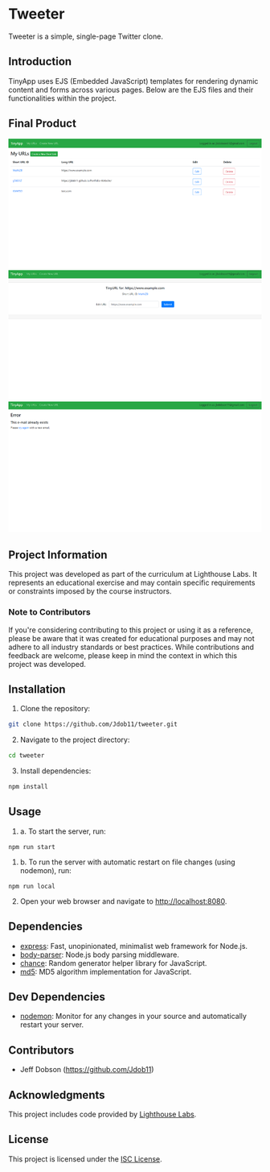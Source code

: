 # Tweeter

Tweeter is a simple, single-page Twitter clone.

## Introduction

TinyApp uses EJS (Embedded JavaScript) templates for rendering dynamic content and forms across various pages. Below are the EJS files and their functionalities within the project.

## Final Product

!["Desktop View"](https://github.com/Jdob11/tinyapp/blob/main/docs/urls_index.png?raw=true)
!["Tablet View"](https://github.com/Jdob11/tinyapp/blob/main/docs/urls_show.png?raw=true)
!["Mobile View"](https://github.com/Jdob11/tinyapp/blob/main/docs/register_error.png?raw=true)

## Project Information

This project was developed as part of the curriculum at Lighthouse Labs. It represents an educational exercise and may contain specific requirements or constraints imposed by the course instructors.

### Note to Contributors

If you're considering contributing to this project or using it as a reference, please be aware that it was created for educational purposes and may not adhere to all industry standards or best practices. While contributions and feedback are welcome, please keep in mind the context in which this project was developed.

## Installation

1. Clone the repository:

```bash
git clone https://github.com/Jdob11/tweeter.git
```

2. Navigate to the project directory:

```bash
cd tweeter
```

3. Install dependencies:

```bash
npm install
```

## Usage
1. a. To start the server, run:

```
npm run start
```

1. b. To run the server with automatic restart on file changes (using nodemon), run:

```
npm run local
```

2. Open your web browser and navigate to [http://localhost:8080](http://localhost:8080).

## Dependencies
- [express](https://www.npmjs.com/package/express): Fast, unopinionated, minimalist web framework for Node.js.
- [body-parser](https://www.npmjs.com/package/body-parser): Node.js body parsing middleware.
- [chance](https://www.npmjs.com/package/chance): Random generator helper library for JavaScript.
- [md5](https://www.npmjs.com/package/md5): MD5 algorithm implementation for JavaScript.

## Dev Dependencies

- [nodemon](https://www.npmjs.com/package/nodemon): Monitor for any changes in your source and automatically restart your server.


## Contributors

- Jeff Dobson (https://github.com/Jdob11)

## Acknowledgments

This project includes code provided by [Lighthouse Labs](https://www.lighthouselabs.ca/).

## License

This project is licensed under the [ISC License](LICENSE).